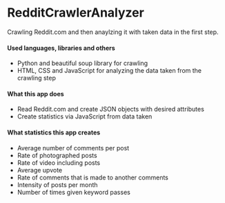 # RedditCrawlerAnalyzer
Crawling Reddit.com and then anaylzing it with taken data in the first step.

<h4> Used languages, libraries and others </h4>

<ul>
  <li> Python and beautiful soup library for crawling </li>
  <li> HTML, CSS and JavaScript for analyzing the data taken from the crawling step </li>
</ul>

<h4> What this app does </h4>
<ul>
  <li> Read Reddit.com and create JSON objects with desired attributes </li>
  <li> Create statistics via JavaScript from data taken </li>
  </ul>

<h4> What statistics this app creates </h4>
<ul> 
<li> Average number of comments per post </li>
<li> Rate of photographed posts </li>
<li> Rate of video including posts </li>
<li> Average upvote </li>
<li> Rate of comments that is made to another comments </li>
<li> Intensity of posts per month </li>
<li> Number of times given keyword passes </li>
</ul>
